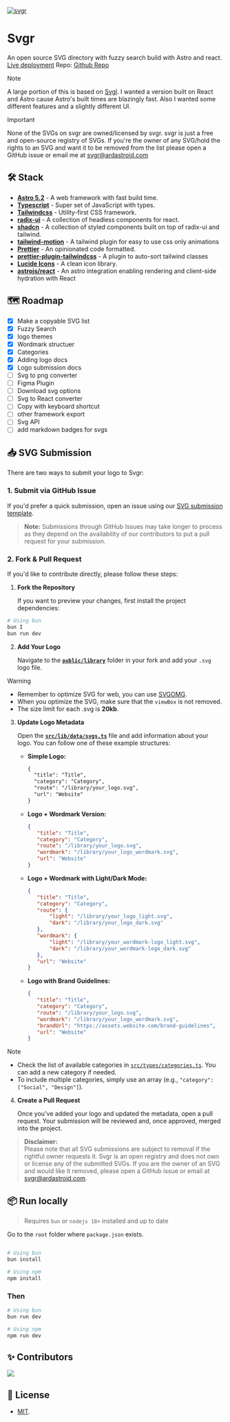 [![svgr](https://svgr.ardastroid.com/ogImage.webp)](https://svgr.ardastroid.com/)

# Svgr

An open source SVG directory with fuzzy search build with Astro and react. [Live deployment](https://svgr.ardastroid.com/)
Repo: [Github Repo](https://github.com/ardzero/svgr)

> [!NOTE]
> A large portion of this is based on [Svgl](https://github.com/pheralb/svgl). I wanted a version built on React and Astro cause Astro's built times are blazingly fast. Also I wanted some different features and a slightly different UI.

> [!IMPORTANT]
> None of the SVGs on svgr are owned/licensed by svgr. svgr is just a free and open-source registry of SVGs. If you're the owner of any SVG/hold the rights to an SVG and want it to be removed from the list please open a GitHub issue or email me at [svgr@ardastroid.com](mailto:svgr@ardastroid.com)

## 🛠️ Stack

- [**Astro 5.2**](https://astro.build/) - A web framework with fast build time.
- [**Typescript**](https://www.typescriptlang.org/) - Super set of JavaScript with types.
- [**Tailwindcss**](https://tailwindcss.com/) - Utility-first CSS framework.
- [**radix-ui**](https://www.radix-ui.com/) - A collection of headless components for react.
- [**shadcn**](https://ui.shadcn.com/) - A collection of styled components built on top of radix-ui and tailwind.
- [**tailwind-motion**](https://rombo.co/tailwind/) - A tailwind plugin for easy to use css only animations
- [**Prettier**](https://prettier.io/) - An opinionated code formatted.
- [**prettier-plugin-tailwindcss**](https://github.com/tailwindlabs/prettier-plugin-tailwindcss) - A plugin to auto-sort tailwind classes
- [**Lucide Icons**](https://lucide.dev/) - A clean icon library.
- [**astrojs/react**](https://docs.astro.build/en/guides/integrations-guide/react/) - An astro integration enabling rendering and client-side hydration with React

## 🗺️ Roadmap

- [x] Make a copyable SVG list
- [x] Fuzzy Search
- [x] logo themes
- [x] Wordmark structuer
- [x] Categories
- [x] Adding logo docs
- [x] Logo submission docs
- [ ] Svg to png converter
- [ ] Figma Plugin
- [ ] Download svg options
- [ ] Svg to React converter
- [ ] Copy with keyboard shortcut
- [ ] other framework export
- [ ] Svg API
- [ ] add markdown badges for svgs

## 📥 SVG Submission

There are two ways to submit your logo to Svgr:

### 1. Submit via GitHub Issue

If you'd prefer a quick submission, open an issue using our [SVG submission template](https://github.com/ardzero/svgr/issues/new?template=submit-svg.yml).

> **Note:** Submissions through GitHub Issues may take longer to process as they depend on the availability of our contributors to put a pull request for your submission.

### 2. Fork & Pull Request

If you'd like to contribute directly, please follow these steps:

1. **Fork the Repository**

   If you want to preview your changes, first install the project dependencies:

```bash
# Using bun
bun I
bun run dev
```

2. **Add Your Logo**

   Navigate to the [**`public/library`**](https://github.com/ardzero/svgr/blob/main/public/library) folder in your fork and add your `.svg` logo file.

> [!WARNING]
>
> - Remember to optimize SVG for web, you can use [SVGOMG](https://jakearchibald.github.io/svgomg/).
> - When you optimize the SVG, make sure that the `viewBox` is not removed.
> - The size limit for each .svg is **20kb**.

3. **Update Logo Metadata**

   Open the [**`src/lib/data/svgs.ts`**](https://github.com/ardzero/svgr/blob/main/src/lib/data/svgs.ts) file and add information about your logo. You can follow one of these example structures:

   - **Simple Logo:**

     ```json:README.md
     {
       "title": "Title",
       "category": "Category",
       "route": "/library/your_logo.svg",
       "url": "Website"
     }
     ```

   - **Logo + Wordmark Version:**

     ```json
     {
     	"title": "Title",
     	"category": "Category",
     	"route": "/library/your_logo.svg",
     	"wordmark": "/library/your_logo_wordmark.svg",
     	"url": "Website"
     }
     ```

   - **Logo + Wordmark with Light/Dark Mode:**

     ```json
     {
     	"title": "Title",
     	"category": "Category",
     	"route": {
     		"light": "/library/your_logo_light.svg",
     		"dark": "/library/your_logo_dark.svg"
     	},
     	"wordmark": {
     		"light": "/library/your_wordmark-logo_light.svg",
     		"dark": "/library/your_wordmark-logo_dark.svg"
     	},
     	"url": "Website"
     }
     ```

   - **Logo with Brand Guidelines:**

     ```json
     {
     	"title": "Title",
     	"category": "Category",
     	"route": "/library/your_logo.svg",
     	"wordmark": "/library/your_logo_wordmark.svg",
     	"brandUrl": "https://assets.website.com/brand-guidelines",
     	"url": "Website"
     }
     ```

> [!NOTE]
>
> - Check the list of available categories in [`src/types/categories.ts`](https://github.com/ardzero/svgr/blob/main/src/types/categories.ts). You can add a new category if needed.
> - To include multiple categories, simply use an array (e.g., `"category": ["Social", "Design"]`).

4. **Create a Pull Request**

   Once you've added your logo and updated the metadata, open a pull request. Your submission will be reviewed and, once approved, merged into the project.

> **Disclaimer:**  
> Please note that all SVG submissions are subject to removal if the rightful owner requests it. Svgr is an open registry and does not own or license any of the submitted SVGs. If you are the owner of an SVG and would like it removed, please open a GitHub issue or email at [svgr@ardastroid.com](mailto:svgr@ardastroid.com).

## 📦 Run locally

> Requires `bun` or `nodejs 18+` installed and up to date

Go to the `root` folder where `package.json` exists.

```bash

# Using bun
bun install

# Using npm
npm install
```

### Then

```bash
# Using bun
bun run dev

# Using npm
npm run dev
```

## ✨ Contributors

<a href="https://github.com/ardzero/svgr/graphs/contributors">
  <img src="https://contrib.rocks/image?repo=ardzero/svgr" />
</a>

## 📙 License

- [MIT](https://github.com/ardzero/svgr/blob/main/LICENSE).
